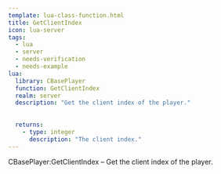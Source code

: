 ```yaml
---
template: lua-class-function.html
title: GetClientIndex
icon: lua-server
tags:
  - lua
  - server
  - needs-verification
  - needs-example
lua:
  library: CBasePlayer
  function: GetClientIndex
  realm: server
  description: "Get the client index of the player."
  
  
  returns:
    - type: integer
      description: "The client index."
---
```


<div class="lua__search__keywords">
CBasePlayer:GetClientIndex &#x2013; Get the client index of the player.
</div>
